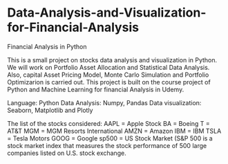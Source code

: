 # Data-Analysis-and-Visualization-for-Financial-Analysis
Financial Analysis in Python


This is a small project on stocks data analysis and visualization in Python. We will work on Portfolio Asset Allocation and Statistical Data Analysis. Also, capital Asset Pricing Model, Monte Carlo Simulation and Portfolio Optimizarion is carried out. This project is built on the course project of Python and Machine Learning for financial Analysis in Udemy.


Language: Python
Data Analysis: Numpy, Pandas
Data visualization: Seaborn, Matplotlib and Plotly


The list of the stocks considered:
AAPL = Apple Stock 
BA = Boeing 
T = AT&T
MGM = MGM Resorts International
AMZN = Amazon
IBM = IBM
TSLA = Tesla Motors
GOOG = Google 
sp500 = US Stock Market (S&P 500 is a stock market index that measures the stock performance of 500 large companies listed on U.S. stock exchange.

